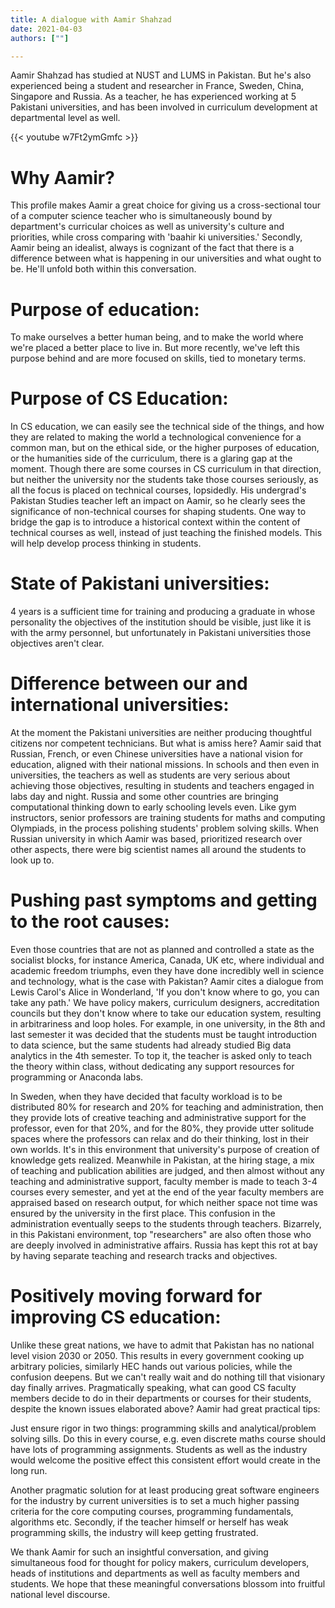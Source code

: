 ```yaml
---
title: A dialogue with Aamir Shahzad
date: 2021-04-03
authors: [""]

---
```


Aamir Shahzad has studied at NUST and LUMS in Pakistan. But he's also experienced being a student and researcher in France, Sweden, China, Singapore and Russia. As a teacher, he has experienced working at 5 Pakistani universities, and has been involved in curriculum development at departmental level as well.

{{< youtube w7Ft2ymGmfc >}}

# Why Aamir?

This profile makes Aamir a great choice for giving us a cross-sectional tour of a computer science teacher who is simultaneously bound by department's curricular choices as well as university's culture and priorities, while cross comparing with 'baahir ki universities.' Secondly, Aamir being an idealist, always is cognizant of the fact that there is a difference between what is happening in our universities and what ought to be. He'll unfold both within this conversation.

# Purpose of education: 

To make ourselves a better human being, and to make the world where we're placed a better place to live in. But more recently, we've left this purpose behind and are more focused on skills, tied to monetary terms. 

# Purpose of CS Education:

In CS education, we can easily see the technical side of the things, and how they are related to making the world a technological convenience for a common man, but on the ethical side, or the higher purposes of education, or the humanities side of the curriculum, there is a glaring gap at the moment. Though there are some courses in CS curriculum in that direction, but neither the university nor the students take those courses seriously, as all the focus is placed on technical courses, lopsidedly. His undergrad's Pakistan Studies teacher left an impact on Aamir, so he clearly sees the significance of non-technical courses for shaping students. One way to bridge the gap is to introduce a historical context within the content of technical courses as well, instead of just teaching the finished models. This will help develop process thinking in students.

# State of Pakistani universities:

4 years is a sufficient time for training and producing a graduate in whose personality the objectives of the institution should be visible, just like it is with the army personnel, but unfortunately in Pakistani universities those objectives aren't clear.

# Difference between our and international universities:

At the moment the Pakistani universities are neither producing thoughtful citizens nor competent technicians. But what is amiss here? Aamir said that Russian, French, or even Chinese universities have a national vision for education, aligned with their national missions. In schools and then even in universities, the teachers as well as students are very serious about achieving those objectives, resulting in students and teachers engaged in labs day and night. Russia and some other countries are bringing computational thinking down to early schooling levels even. Like gym instructors, senior professors are training students for maths and computing Olympiads, in the process polishing students' problem solving skills. When Russian university in which Aamir was based, prioritized research over other aspects, there were big scientist names all around the students to look up to.

# Pushing past symptoms and getting to the root causes:

Even those countries that are not as planned and controlled a state as the socialist blocks, for instance America, Canada, UK etc, where individual and academic freedom triumphs, even they have done incredibly well in science and technology, what is the case with Pakistan? Aamir cites a dialogue from Lewis Carol's Alice in Wonderland, 'If you don't know where to go, you can take any path.' We have policy makers, curriculum designers, accreditation councils but they don't know where to take our education system, resulting in arbitrariness and loop holes. For example, in one university, in the 8th and last semester it was decided that the students must be taught introduction to data science, but the same students had already studied Big data analytics in the 4th semester. To top it, the teacher is asked only to teach the theory within class, without dedicating any support resources for programming or Anaconda labs.

In Sweden, when they have decided that faculty workload is to be distributed 80% for research and 20% for teaching and administration, then they provide lots of creative teaching and administrative support for the professor, even for that 20%, and for the 80%, they provide utter solitude spaces where the professors can relax and do their thinking, lost in their own worlds. It's in this environment that university's purpose of creation of knowledge gets realized. Meanwhile in Pakistan, at the hiring stage, a mix of teaching and publication abilities are judged, and then almost without any teaching and administrative support, faculty member is made to teach 3-4 courses every semester, and yet at the end of the year faculty members are appraised based on research output, for which neither space not time was ensured by the university in the first place. This confusion in the administration eventually seeps to the students through teachers. Bizarrely, in this Pakistani environment, top "researchers" are also often those who are deeply involved in administrative affairs. Russia has kept this rot at bay by having separate teaching and research tracks and objectives.

# Positively moving forward for improving CS education:

Unlike these great nations, we have to admit that Pakistan has no national level vision 2030 or 2050. This results in every government cooking up arbitrary policies, similarly HEC hands out various policies, while the confusion deepens. But we can't really wait and do nothing till that visionary day finally arrives. Pragmatically speaking, what can good CS faculty members decide to do in their departments or courses for their students, despite the known issues elaborated above? Aamir had great practical tips:

Just ensure rigor in two things: programming skills and analytical/problem solving sills. Do this in every course, e.g. even discrete maths course should have lots of programming assignments. Students as well as the industry would welcome the positive effect this consistent effort would create in the long run.

Another pragmatic solution for at least producing great software engineers for the industry by current universities is to set a much higher passing criteria for the core computing courses, programming fundamentals, algorithms etc. Secondly, if the teacher himself or herself has weak programming skills, the industry will keep getting frustrated.

We thank Aamir for such an insightful conversation, and giving simultaneous food for thought for policy makers, curriculum developers, heads of institutions and departments as well as faculty members and students. We hope that these meaningful conversations blossom into fruitful national level discourse.
